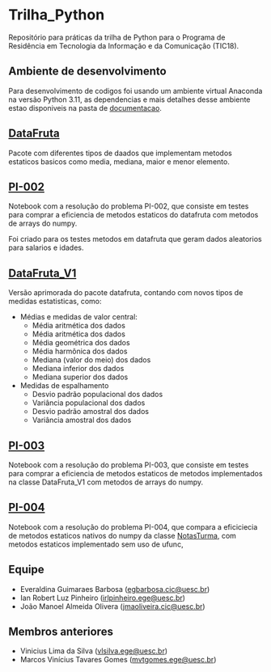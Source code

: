 # Trilha_Python
Repositório para práticas da trilha de Python para o Programa de Residência em Tecnologia da Informação e da Comunicação (TIC18).

## Ambiente de desenvolvimento
Para desenvolvimento de codigos foi usando um ambiente virtual Anaconda na versão Python 3.11, as dependencias e mais detalhes desse ambiente estao disponiveis na pasta de [documentacao](documentacao/).

## [DataFruta](datafruta/)
Pacote com diferentes tipos de daados que implementam metodos estaticos basicos como media, mediana, maior e menor elemento.

## [PI-002](PI-002.ipynb)
Notebook com a resolução do problema PI-002, que consiste em testes para comprar a eficiencia de metodos estaticos do datafruta com metodos de arrays do numpy.

Foi criado para os testes metodos em datafruta que geram dados aleatorios para salarios e idades.

## [DataFruta_V1](DataFruta_V1/)
Versão aprimorada do pacote datafruta, contando com novos tipos de medidas estatisticas, como:

- Médias e medidas de valor central:
    - Média aritmética dos dados
    - Média aritmética dos dados
    - Média geométrica dos dados
    - Média harmônica dos dados
    - Mediana (valor do meio) dos dados
    - Mediana inferior dos dados
    - Mediana superior dos dados
- Medidas de espalhamento
    - Desvio padrão populacional dos dados
    - Variância populacional dos dados
    - Desvio padrão amostral dos dados
    - Variância amostral dos dados

## [PI-003](PI-003.ipynb)
Notebook com a resolução do problema PI-003, que consiste em testes para comprar a eficiencia de metodos estaticos de metodos implementados na classe DataFruta_V1 com metodos de arrays do numpy.

## [PI-004](PI-004.ipynb)
Notebook com a resolução do problema PI-004, que compara a eficiciecia de metodos estaticos nativos do numpy da classe [NotasTurma](DataFruta_V1/NotasTurma.py), com metodos estaticos implementado sem uso de ufunc,


## Equipe
 - Everaldina Guimaraes Barbosa (egbarbosa.cic@uesc.br)
 - Ian Robert Luz Pinheiro (irlpinheiro.ege@uesc.br)
 - João Manoel Almeida Olivera (jmaoliveira.cic@uesc.br)

## Membros anteriores
 - Vinicius Lima da Silva (vlsilva.ege@uesc.br)
 - Marcos Vinícius Tavares Gomes (mvtgomes.ege@uesc.br)
